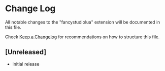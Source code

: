# Change Log

All notable changes to the "fancystudiolua" extension will be documented in this file.

Check [Keep a Changelog](http://keepachangelog.com/) for recommendations on how to structure this file.

## [Unreleased]

- Initial release